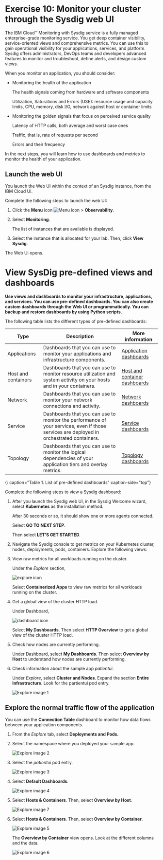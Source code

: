 # Exercise 10: Monitor your cluster through the Sysdig web UI

The IBM Cloud™ Monitoring with Sysdig service is a fully managed enterprise-grade monitoring service. You get deep container visibility, service-oriented views and comprehensive metrics. You can use this to gain operational visibility for your applications, services, and platform. Sysdig offers administrators, DevOps teams and developers advanced features to monitor and troubleshoot, define alerts, and design custom views.

When you monitor an application, you should consider:
* Monitoring the health of the application

    The health signals coming from hardware and software components

    Utilization, Saturations and Errors (USE): resource usage and capacity limits, CPU, memory, disk I/O, network against host or container limits

* Monitoring the golden signals that focus on perceived service quality

    Latency of HTTP calls, both average and worst case ones

    Traffic, that is, rate of requests per second

    Errors and their frequency

In the next steps, you will learn how to use dashboards and metrics to monitor the health of your application.

## Launch the web UI

You launch the Web UI within the context of an Sysdig instance, from the IBM Cloud UI. 

Complete the following steps to launch the web UI:

1. Click the **Menu** icon ![Menu icon](../icons/icon_hamburger.svg) &gt; **Observability**. 

2. Select **Monitoring**. 

    The list of instances that are available is displayed.

3. Select the instance that is allocated for your lab. Then, click **View Sysdig**.

The Web UI opens.



# View SysDig pre-defined views and dashboards

**Use views and dashboards to monitor your infrastructure, applications, and services. You can use pre-defined dashboards. You can also create custom dashboards through the Web UI or programmatically. You can backup and restore dashboards by using Python scripts.**

The following table lists the different types of pre-defined dashboards:

| Type | Description | More information | 
|------|-------------|------------------|
| Applications | Dashboards that you can use to monitor your applications and infrastructure components.  | [Application dashboards](/docs/services/Monitoring-with-Sysdig?topic=Sysdig-default_dashboards#default_dashboards_applications) |
| Host and containers | Dashboards that you can use to monitor resource utilization and system activity on your hosts and in your containers. | [Host and container dashboards](/docs/services/Monitoring-with-Sysdig?topic=Sysdig-default_dashboards#default_dashboards_host_container) |
| Network | Dashboards that you can use to monitor your network connections and activity. | [Network dashboards](/docs/services/Monitoring-with-Sysdig?topic=Sysdig-default_dashboards#default_dashboards_network) |
| Service | Dashboards that you can use to monitor the performance of your services, even if those services are deployed in orchestrated containers. | [Service dashboards](/docs/services/Monitoring-with-Sysdig?topic=Sysdig-default_dashboards#default_dashboards_service) |
| Topology | Dashboards that you can use to monitor the logical dependencies of your application tiers and overlay metrics. | [Topology dashboards](/docs/services/Monitoring-with-Sysdig?topic=Sysdig-default_dashboards#default_dashboards_topology) |
{: caption="Table 1. List of pre-defined dashboards" caption-side="top"} 



Complete the following steps to view a Sysdig dashboard:

1. After you launch the Sysdig web UI, in the Sysdig Welcome wizard, select **Kubernetes** as the installation method.

    After 30 seconds or so, it should show one or more agents connected.

    Select **GO TO NEXT STEP**.

    Then select **LET'S GET STARTED**.

2. Navigate the Sysdig console to get metrics on your Kubernetes cluster, nodes, deployments, pods, containers. Explore the following views:

3. View raw metrics for all workloads running on the cluster.

    Under the  _Explore_ section,

    ![explore icon](images/explore.png)
    
    Select **Containerized Apps** to view raw metrics for all workloads running on the cluster.

4. Get a global view of the cluster HTTP load.

    Under Dashboard, 
    
    ![dashboard icon](images/dashboards.png)
    
    Select **My Dashboards**. Then select **HTTP Overview** to get a global view of the cluster HTTP load.

5. Check how nodes are currently performing.

    Under Dashboard, select **My Dashboards**. Then select **Overview by Host** to understand how nodes are currently performing.

6. Check information about the sample app *patientui*.

    Under  _Explore_, select **Cluster and Nodes**. Expand the section **Entire Infrastructure**. Look for the partientui pod entry.

    ![Explore image 1](images/explore-img-1.png)



## Explore the normal traffic flow of the application

You can use the **Connection Table** dashboard to monitor how data flows between your application components.

1. From the _Explore_ tab, select **Deployments and Pods.**

2. Select the namespace where you deployed your sample app.

    ![Explore image 2](images/explore-img-2.png)

3. Select the *patientui* pod entry.

    ![Explore image 3](images/explore-img-3.png)

4. Select **Default Dashboards**.

    ![Explore image 4](images/explore-img-4.png)

5. Select **Hosts & Containers**. Then, select **Overview by Host**.

    ![Explore image 7](images/explore-img-7.png)

6. Select **Hosts & Containers**. Then, select **Overview by Container**.

    ![Explore image 5](images/explore-img-5.png)

    The **Overview by Container** view opens. Look at the different columns and the data.

    ![Explore image 6](images/explore-img-6.png)


